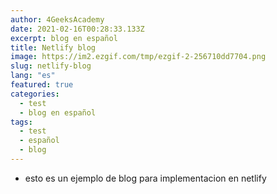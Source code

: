 ```yaml
---
author: 4GeeksAcademy
date: 2021-02-16T00:28:33.133Z
excerpt: blog en español
title: Netlify blog
image: https://im2.ezgif.com/tmp/ezgif-2-256710dd7704.png
slug: netlify-blog
lang: "es"
featured: true
categories:
  - test
  - blog en español
tags:
  - test
  - español
  - blog
---
```

- esto es un ejemplo de blog para implementacion en netlify

